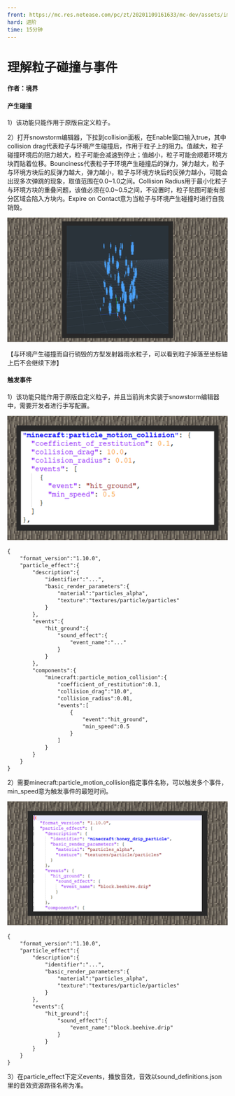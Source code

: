 ```yaml
---
front: https://mc.res.netease.com/pc/zt/20201109161633/mc-dev/assets/img/9_1.045044b5.jpg
hard: 进阶
time: 15分钟
---
```


# 理解粒子碰撞与事件

 

#### 作者：境界

 

#### 产生碰撞

1）该功能只能作用于原版自定义粒子。

2）打开snowstorm编辑器，下拉到collision面板，在Enable窗口输入true，其中collision drag代表粒子与环境产生碰撞后，作用于粒子上的阻力。值越大，粒子碰撞环境后的阻力越大，粒子可能会减速到停止；值越小，粒子可能会顺着环境方块而贴着位移。Bounciness代表粒子于环境产生碰撞后的弹力，弹力越大，粒子与环境方块后的反弹力越大，弹力越小，粒子与环境方块后的反弹力越小，可能会出现多次弹跳的现象，取值范围在0.0~1.0之间。Collision Radius用于最小化粒子与环境方块的重叠问题，该值必须在0.0~0.5之间，不设置时，粒子贴图可能有部分区域会陷入方块内。Expire on Contact意为当粒子与环境产生碰撞时进行自我销毁。

![](./images/9_1.jpg)



【与环境产生碰撞而自行销毁的方型发射器雨水粒子，可以看到粒子掉落至坐标轴上后不会继续下渗】



#### 触发事件

1）该功能只能作用于原版自定义粒子，并且当前尚未实装于snowstorm编辑器中，需要开发者进行手写配置。

![](./images/9_2.jpg)



```
{
    "format_version":"1.10.0",
    "particle_effect":{
        "description":{
            "identifier":"...",
            "basic_render_parameters":{
                "material":"particles_alpha",
                "texture":"textures/particle/particles"
            }
        },
        "events":{
            "hit_ground":{
                "sound_effect":{
                    "event_name":"..."
                }
            }
        },
        "components":{
            "minecraft:particle_motion_collision":{
                "coefficient_of_restitution":0.1,
                "collision_drag":"10.0",
                "collision_radius":0.01,
                "events":[
                    {
                        "event":"hit_ground",
                        "min_speed":0.5
                    }
                ]
            }
        }
    }
}
```



2）需要minecraft:particle_motion_collision指定事件名称，可以触发多个事件，min_speed意为触发事件的最短时间。

![](./images/9_3.jpg)



```
{
    "format_version":"1.10.0",
    "particle_effect":{
        "description":{
            "identifier":"...",
            "basic_render_parameters":{
                "material":"particles_alpha",
                "texture":"textures/particle/particles"
            }
        },
        "events":{
            "hit_ground":{
                "sound_effect":{
                    "event_name":"block.beehive.drip"
                }
            }
        }
    }
}
```

3）在particle_effect下定义events，播放音效，音效以sound_definitions.json里的音效资源路径名称为准。